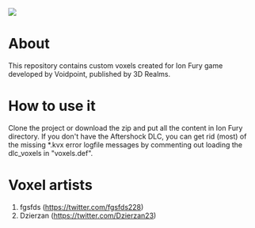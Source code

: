 ![](https://imgur.com/z6NI021.png)

# About

This repository contains custom voxels created for Ion Fury game developed by Voidpoint, published by 3D Realms.

# How to use it

Clone the project or download the zip and put all the content in Ion Fury directory.
If you don't have the Aftershock DLC, you can get rid (most) of the missing *.kvx error logfile messages by commenting out loading the dlc_voxels in "voxels.def".

# Voxel artists

1. fgsfds (https://twitter.com/fgsfds228)
2. Dzierzan (https://twitter.com/Dzierzan23)